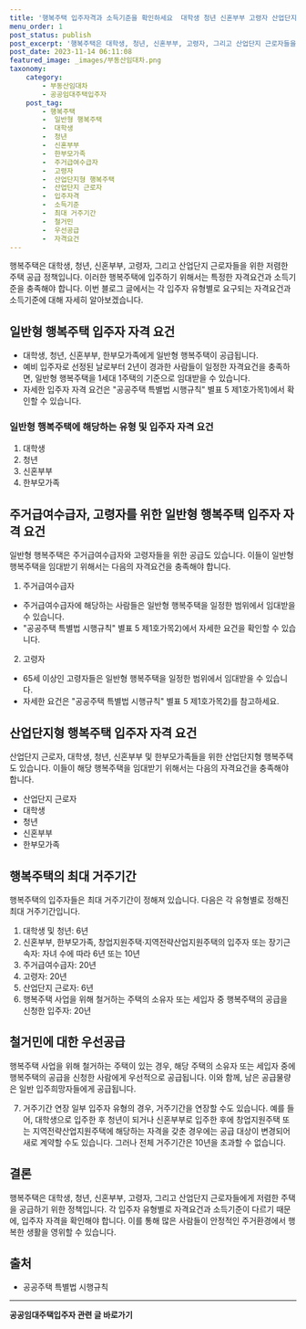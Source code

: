 ```yaml
---
title: '행복주택 입주자격과 소득기준을 확인하세요  대학생 청년 신혼부부 고령자 산업단지 근로자에게 공급하는 행복주택'
menu_order: 1
post_status: publish
post_excerpt: '행복주택은 대학생, 청년, 신혼부부, 고령자, 그리고 산업단지 근로자들을 위한 저렴한 주택 공급 정책입니다. 이러한 행복주택에 입주하기 위해서는 특정한 자격요건과 소득기준을 충족해야 합니다. 이번 블로그 글에서는 각 입주자 유형별로 요구되는 자격요건과 소득기준에 대해 자세히 알아보겠습니다.'
post_date: 2023-11-14 06:11:08
featured_image: _images/부동산임대차.png
taxonomy:
    category:
        - 부동산임대차
        - 공공임대주택입주자
    post_tag:
        - 행복주택
        -  일반형 행복주택
        -  대학생
        -  청년
        -  신혼부부
        -  한부모가족
        -  주거급여수급자
        -  고령자
        -  산업단지형 행복주택
        -  산업단지 근로자
        -  입주자격
        -  소득기준
        -  최대 거주기간
        -  철거민
        -  우선공급
        -  자격요건
---
```



행복주택은 대학생, 청년, 신혼부부, 고령자, 그리고 산업단지 근로자들을 위한 저렴한 주택 공급 정책입니다. 이러한 행복주택에 입주하기 위해서는 특정한 자격요건과 소득기준을 충족해야 합니다. 이번 블로그 글에서는 각 입주자 유형별로 요구되는 자격요건과 소득기준에 대해 자세히 알아보겠습니다.

## 일반형 행복주택 입주자 자격 요건
- 대학생, 청년, 신혼부부, 한부모가족에게 일반형 행복주택이 공급됩니다.
- 예비 입주자로 선정된 날로부터 2년이 경과한 사람들이 일정한 자격요건을 충족하면, 일반형 행복주택을 1세대 1주택의 기준으로 임대받을 수 있습니다.
- 자세한 입주자 자격 요건은 "공공주택 특별법 시행규칙" 별표 5 제1호가목1)에서 확인할 수 있습니다.

### 일반형 행복주택에 해당하는 유형 및 입주자 자격 요건
1. 대학생
2. 청년
3. 신혼부부
4. 한부모가족

## 주거급여수급자, 고령자를 위한 일반형 행복주택 입주자 자격 요건
일반형 행복주택은 주거급여수급자와 고령자들을 위한 공급도 있습니다. 이들이 일반형 행복주택을 임대받기 위해서는 다음의 자격요건을 충족해야 합니다.

1. 주거급여수급자
- 주거급여수급자에 해당하는 사람들은 일반형 행복주택을 일정한 범위에서 임대받을 수 있습니다.
- "공공주택 특별법 시행규칙" 별표 5 제1호가목2)에서 자세한 요건을 확인할 수 있습니다.

2. 고령자
- 65세 이상인 고령자들은 일반형 행복주택을 일정한 범위에서 임대받을 수 있습니다.
- 자세한 요건은 "공공주택 특별법 시행규칙" 별표 5 제1호가목2)를 참고하세요.

## 산업단지형 행복주택 입주자 자격 요건
산업단지 근로자, 대학생, 청년, 신혼부부 및 한부모가족들을 위한 산업단지형 행복주택도 있습니다. 이들이 해당 행복주택을 임대받기 위해서는 다음의 자격요건을 충족해야 합니다.

- 산업단지 근로자
- 대학생
- 청년
- 신혼부부
- 한부모가족

## 행복주택의 최대 거주기간
행복주택의 입주자들은 최대 거주기간이 정해져 있습니다. 다음은 각 유형별로 정해진 최대 거주기간입니다.

1. 대학생 및 청년: 6년
2. 신혼부부, 한부모가족, 창업지원주택·지역전략산업지원주택의 입주자 또는 장기근속자: 자녀 수에 따라 6년 또는 10년
3. 주거급여수급자: 20년
4. 고령자: 20년
5. 산업단지 근로자: 6년
6. 행복주택 사업을 위해 철거하는 주택의 소유자 또는 세입자 중 행복주택의 공급을 신청한 입주자: 20년

## 철거민에 대한 우선공급
행복주택 사업을 위해 철거하는 주택이 있는 경우, 해당 주택의 소유자 또는 세입자 중에 행복주택의 공급을 신청한 사람에게 우선적으로 공급됩니다. 이와 함께, 남은 공급물량은 일반 입주희망자들에게 공급됩니다.

7. 거주기간 연장
일부 입주자 유형의 경우, 거주기간을 연장할 수도 있습니다. 예를 들어, 대학생으로 입주한 후 청년이 되거나 신혼부부로 입주한 후에 창업지원주택 또는 지역전략산업지원주택에 해당하는 자격을 갖춘 경우에는 공급 대상이 변경되어 새로 계약할 수도 있습니다. 그러나 전체 거주기간은 10년을 초과할 수 없습니다.

## 결론
행복주택은 대학생, 청년, 신혼부부, 고령자, 그리고 산업단지 근로자들에게 저렴한 주택을 공급하기 위한 정책입니다. 각 입주자 유형별로 자격요건과 소득기준이 다르기 때문에, 입주자 자격을 확인해야 합니다. 이를 통해 많은 사람들이 안정적인 주거환경에서 행복한 생활을 영위할 수 있습니다.

## 출처
- 공공주택 특별법 시행규칙
<!-- wp:separator -->
<hr class="wp-block-separator has-alpha-channel-opacity"/>
<!-- /wp:separator -->

<!-- wp:group {"backgroundColor":"base","layout":{"type":"constrained"}} -->
<div class="wp-block-group has-base-background-color has-background"><!-- wp:paragraph {"align":"center","fontSize":"medium"} -->
<p class="has-text-align-center has-large-font-size"><strong>공공임대주택입주자 관련 글 바로가기</strong></p>
<!-- /wp:paragraph -->


<!-- wp:latest-posts
{"categories":[{"id":23059,"count":19,"description":"","link":"https://uknowlaw.com/category/%ea%b3%b5%ea%b3%b5%ec%9e%84%eb%8c%80%ec%a3%bc%ed%83%9d%ec%9e%85%ec%a3%bc%ec%9e%90/","name":"공공임대주택입주자","slug":"공공임대주택입주자","taxonomy":"category","parent":0,"meta":[],"_links":{"self":[{"href":"https://uknowlaw.com/wp-json/wp/v2/categories/23059"}],"collection":[{"href":"https://uknowlaw.com/wp-json/wp/v2/categories"}],"about":[{"href":"https://uknowlaw.com/wp-json/wp/v2/taxonomies/category"}],"wp:post_type":[{"href":"https://uknowlaw.com/wp-json/wp/v2/posts?categories=23059"}],"curies":[{"name":"wp","href":"https://api.w.org/{rel}","templated":true}]}}],"postsToShow":100,"excerptLength":28,"postLayout":"grid","columns":2,"featuredImageAlign":"left","featuredImageSizeSlug":"large","fontSize":"small"} /--></div>
<!-- /wp:group -->